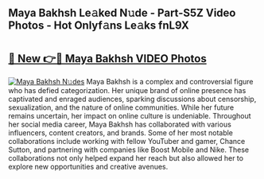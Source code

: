 ## Maya Bakhsh Le𝚊ked N𝚞de - Part-S5Z Video Photos - Hot Onlyf𝚊ns Le𝚊ks fnL9X

# <h2><a href="http://ac4508.deff.icu/?id=Maya+Bakhsh">🔗 New 👉🔴 Maya Bakhsh VIDEO Photos</a></h2>

[![Maya Bakhsh N𝚞des](https://i.imgur.com/rIISA9y.gif)](http://ac4508.deff.icu/?id=Maya+Bakhsh)
Maya Bakhsh is a complex and controversial figure who has defied categorization. Her unique brand of online presence has captivated and enraged audiences, sparking discussions about censorship, sexualization, and the nature of online communities. While her future remains uncertain, her impact on online culture is undeniable. Throughout her social media career, Maya Bakhsh has collaborated with various influencers, content creators, and brands. Some of her most notable collaborations include working with fellow YouTuber and gamer, Chance Sutton, and partnering with companies like Boost Mobile and Nike. These collaborations not only helped expand her reach but also allowed her to explore new opportunities and creative avenues.
